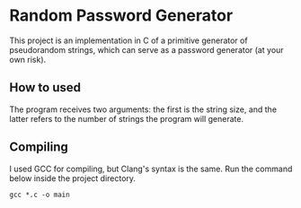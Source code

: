 # Random Password Generator

This project is an implementation in C of a primitive generator of pseudorandom strings, which can serve as a password generator (at your own risk).

## How to used

The program receives two arguments: the first is the string size, and the latter refers to the number of strings the program will generate.

## Compiling

I used GCC for compiling, but Clang's syntax is the same. Run the command below inside the project directory.
```
gcc *.c -o main
```
